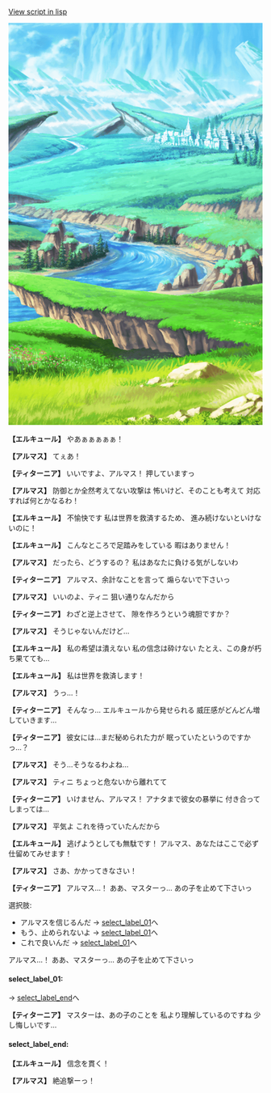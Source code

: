[View script in lisp](../scripts/110150451.txt)

![plain.png](../images/backgrounds/plain.png)

**【エルキュール】**
やあぁぁぁぁぁ！

**【アルマス】**
てぇあ！

**【ティターニア】**
いいですよ、アルマス！
押していますっ

**【アルマス】**
防御とか全然考えてない攻撃は
怖いけど、そのことも考えて
対応すれば何とかなるわ！

**【エルキュール】**
不愉快です
私は世界を救済するため、
進み続けないといけないのに！

**【エルキュール】**
こんなところで足踏みをしている
暇はありません！

**【アルマス】**
だったら、どうするの？
私はあなたに負ける気がしないわ

**【ティターニア】**
アルマス、余計なことを言って
煽らないで下さいっ

**【アルマス】**
いいのよ、ティニ
狙い通りなんだから

**【ティターニア】**
わざと逆上させて、
隙を作ろうという魂胆ですか？

**【アルマス】**
そうじゃないんだけど…

**【エルキュール】**
私の希望は潰えない
私の信念は砕けない
たとえ、この身が朽ち果てても…

**【エルキュール】**
私は世界を救済します！

**【アルマス】**
うっ…！

**【ティターニア】**
そんなっ…
エルキュールから発せられる
威圧感がどんどん増していきます…

**【ティターニア】**
彼女には…まだ秘められた力が
眠っていたというのですかっ…？

**【アルマス】**
そう…そうなるわよね…

**【アルマス】**
ティニ
ちょっと危ないから離れてて

**【ティターニア】**
いけません、アルマス！
アナタまで彼女の暴挙に
付き合ってしまっては…

**【アルマス】**
平気よ
これを待っていたんだから

**【エルキュール】**
逃げようとしても無駄です！
アルマス、あなたはここで必ず
仕留めてみせます！

**【アルマス】**
さあ、かかってきなさい！

**【ティターニア】**
アルマス…！
ああ、マスターっ…
あの子を止めて下さいっ

選択肢:
- アルマスを信じるんだ → [select_label_01](#select_label_01)へ
- もう、止められないよ → [select_label_01](#select_label_01)へ
- これで良いんだ → [select_label_01](#select_label_01)へ

アルマス…！
ああ、マスターっ…
あの子を止めて下さいっ

#### select_label_01:
 → [select_label_end](#select_label_end)へ

**【ティターニア】**
マスターは、あの子のことを
私より理解しているのですね
少し悔しいです…

#### select_label_end:

**【エルキュール】**
信念を貫く！

**【アルマス】**
絶追撃ーっ！